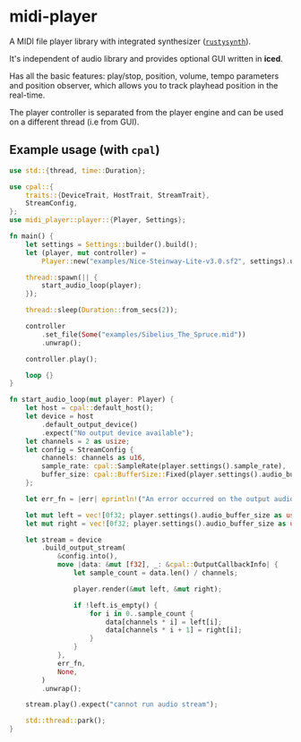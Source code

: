 midi-player
===========

A MIDI file player library with integrated synthesizer ([`rustysynth`](https://crates.io/crates/rustysynth)).

It's independent of audio library and provides optional GUI written in **iced**.

Has all the basic features: play/stop, position, volume, tempo parameters and
position observer, which allows you to track playhead position in the real-time. 

The player controller is separated from the player engine and can be used on a
different thread (i.e from GUI).




## Example usage (with `cpal`)


```rust
use std::{thread, time::Duration};

use cpal::{
    traits::{DeviceTrait, HostTrait, StreamTrait},
    StreamConfig,
};
use midi_player::player::{Player, Settings};

fn main() {
    let settings = Settings::builder().build();
    let (player, mut controller) =
        Player::new("examples/Nice-Steinway-Lite-v3.0.sf2", settings).unwrap();

    thread::spawn(|| {
        start_audio_loop(player);
    });

    thread::sleep(Duration::from_secs(2));

    controller
        .set_file(Some("examples/Sibelius_The_Spruce.mid"))
        .unwrap();

    controller.play();

    loop {}
}

fn start_audio_loop(mut player: Player) {
    let host = cpal::default_host();
    let device = host
        .default_output_device()
        .expect("No output device available");
    let channels = 2 as usize;
    let config = StreamConfig {
        channels: channels as u16,
        sample_rate: cpal::SampleRate(player.settings().sample_rate),
        buffer_size: cpal::BufferSize::Fixed(player.settings().audio_buffer_size),
    };

    let err_fn = |err| eprintln!("An error occurred on the output audio stream: {}", err);

    let mut left = vec![0f32; player.settings().audio_buffer_size as usize];
    let mut right = vec![0f32; player.settings().audio_buffer_size as usize];

    let stream = device
        .build_output_stream(
            &config.into(),
            move |data: &mut [f32], _: &cpal::OutputCallbackInfo| {
                let sample_count = data.len() / channels;

                player.render(&mut left, &mut right);

                if !left.is_empty() {
                    for i in 0..sample_count {
                        data[channels * i] = left[i];
                        data[channels * i + 1] = right[i];
                    }
                }
            },
            err_fn,
            None,
        )
        .unwrap();

    stream.play().expect("cannot run audio stream");

    std::thread::park();
}
```
